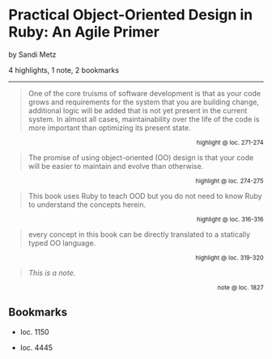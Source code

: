 # Practical Object-Oriented Design in Ruby: An Agile Primer
by Sandi Metz

4 highlights, 1 note, 2 bookmarks

---

> One of the core truisms of software development is that as your code grows and requirements for the system that you are building change, additional logic will be added that is not yet present in the current system. In almost all cases, maintainability over the life of the code is more important than optimizing its present state.

<p style="text-align: right;"><sup>highlight @ loc. 271-274</sup></p>

> The promise of using object-oriented (OO) design is that your code will be easier to maintain and evolve than otherwise.

<p style="text-align: right;"><sup>highlight @ loc. 274-275</sup></p>

> This book uses Ruby to teach OOD but you do not need to know Ruby to understand the concepts herein.

<p style="text-align: right;"><sup>highlight @ loc. 316-316</sup></p>

> every concept in this book can be directly translated to a statically typed OO language.

<p style="text-align: right;"><sup>highlight @ loc. 319-320</sup></p>

> _This is a note._

<p style="text-align: right;"><sup>note @ loc. 1827</sup></p>


## Bookmarks

* loc. 1150

<p style="text-align: right;"><sup></sup></p>

* loc. 4445

<p style="text-align: right;"><sup></sup></p>
